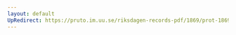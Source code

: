 ```yaml
---
layout: default
UpRedirect: https://pruto.im.uu.se/riksdagen-records-pdf/1869/prot-1869--fk--511/prot-1869--fk--511_013.pdf
---
```

